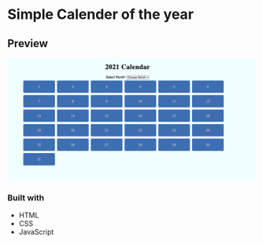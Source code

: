 # Simple Calender of the year


## Preview

![img](img/simple-calendar-screenshot.png)

### Built with
  
- HTML
- CSS
- JavaScript


